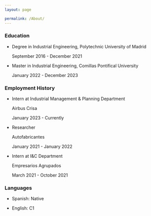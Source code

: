 ```yaml
---
layout: page

permalink: /About/
---
```




### Education

- Degree in Industrial Engineering, Polytechnic University of Madrid

  September 2016 - December 2021

- Master in Industrial Engineering, Comillas Pontifical University

  January 2022 - December 2023

### Employment History

- Intern at Industrial Management & Planning Department

  Airbus Crisa
  
  January 2023 - Currently
  
- Researcher

  Autofabricantes
  
  January 2021 - January 2022
  
- Intern at I&C Department

  Empresarios Agrupados
  
  March 2021 - October 2021

### Languages

- Spanish: Native

- English: C1
